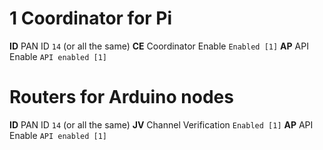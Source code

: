 # 1 Coordinator for Pi
**ID** PAN ID `14` (or all the same)
**CE** Coordinator Enable `Enabled [1]`
**AP** API Enable `API enabled [1]`

# Routers for Arduino nodes
**ID** PAN ID `14` (or all the same)
**JV** Channel Verification `Enabled [1]`
**AP** API Enable `API enabled [1]`
